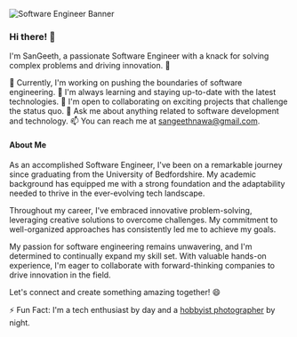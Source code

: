 ![Software Engineer Banner](https://www.emertxe.com/wp-content/uploads/2017/12/scripting-vs-programming.jpg)

### Hi there! 👋

I'm SanGeeth, a passionate Software Engineer with a knack for solving complex problems and driving innovation. 🚀

🔭 Currently, I'm working on pushing the boundaries of software engineering.
🌱 I'm always learning and staying up-to-date with the latest technologies.
👯 I'm open to collaborating on exciting projects that challenge the status quo.
💬 Ask me about anything related to software development and technology.
📫 You can reach me at [sangeethnawa@gmail.com](mailto:sangeethnawa@gmail.com).

#### About Me

As an accomplished Software Engineer, I've been on a remarkable journey since graduating from the University of Bedfordshire. My academic background has equipped me with a strong foundation and the adaptability needed to thrive in the ever-evolving tech landscape.

Throughout my career, I've embraced innovative problem-solving, leveraging creative solutions to overcome challenges. My commitment to well-organized approaches has consistently led me to achieve my goals.

My passion for software engineering remains unwavering, and I'm determined to continually expand my skill set. With valuable hands-on experience, I'm eager to collaborate with forward-thinking companies to drive innovation in the field.

Let's connect and create something amazing together! 😄

⚡ Fun Fact: I'm a tech enthusiast by day and a [hobbyist photographer](https://www.instagram.com/yourphotographyhandle/) by night.
